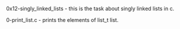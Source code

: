 0x12-singly_linked_lists - this is the task about singly linked lists in c.

0-print_list.c - prints the elements of list_t list.
